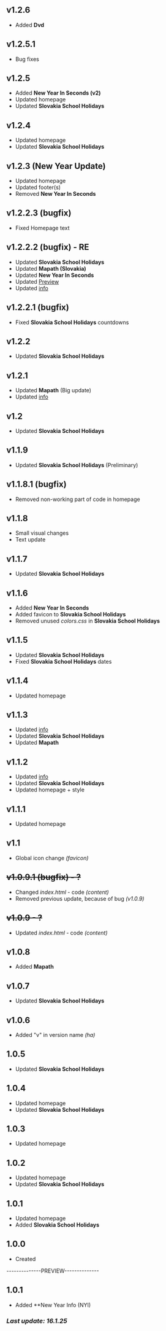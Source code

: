 ## v1.2.6
- Added **Dvd**

## v1.2.5.1
- Bug fixes

## v1.2.5
- Added **New Year In Seconds (v2)**
- Updated homepage
- Updated **Slovakia School Holidays**

## v1.2.4
- Updated homepage
- Updated **Slovakia School Holidays**

## v1.2.3 (New Year Update)
- Updated homepage
- Updated footer(s)
- Removed **New Year In Seconds**

## v1.2.2.3 (bugfix) 
- Fixed Homepage text

## v1.2.2.2 (bugfix) - RE
- Updated **Slovakia School Holidays**
- Updated **Mapath (Slovakia)**
- Updated **New Year In Seconds**
- Updated [Preview](https://github.com/soneviconia/soneviconia.github.io/tree/main)
- Updated [info](https://soneviconia.github.io/info/001.html)

## v1.2.2.1 (bugfix)
- Fixed **Slovakia School Holidays** countdowns

## v1.2.2
- Updated **Slovakia School Holidays**

## v1.2.1
- Updated **Mapath** (Big update)
- Updated [info](https://soneviconia.github.io/info/001.html)

## v1.2
- Updated **Slovakia School Holidays**

## v1.1.9
- Updated **Slovakia School Holidays** (Preliminary)

## v1.1.8.1 (bugfix)
- Removed non-working part of code in homepage 

## v1.1.8
- Small visual changes
- Text update

## v1.1.7
- Updated **Slovakia School Holidays**

## v1.1.6
- Added **New Year In Seconds**
- Added favicon to **Slovakia School Holidays**
- Removed unused *colors.css* in **Slovakia School Holidays**

## v1.1.5
- Updated **Slovakia School Holidays**
- Fixed **Slovakia School Holidays** dates

## v1.1.4
- Updated homepage

## v1.1.3
- Updated [info](https://soneviconia.github.io/info/001.html)
- Updated **Slovakia School Holidays**
- Updated **Mapath**

## v1.1.2
- Updated [info](https://soneviconia.github.io/info/001.html)
- Updated **Slovakia School Holidays**
- Updated homepage + style

## v1.1.1
- Updated homepage

## v1.1
- Global icon change *(favicon)*

## ~~v1.0.9.1 (bugfix) - ?~~
- Changed *index.html* - code *(content)*
- Removed previous update, because of bug *(v1.0.9)*

## ~~v1.0.9 - ?~~
- Updated *index.html* - code *(content)*

## v1.0.8
- Added **Mapath**

## v1.0.7
- Updated **Slovakia School Holidays**

## v1.0.6
- Added "v" in version name *(ha)*

## 1.0.5
- Updated **Slovakia School Holidays**

## 1.0.4
- Updated homepage
- Updated **Slovakia School Holidays**

## 1.0.3
- Updated homepage

## 1.0.2
- Updated homepage
- Updated **Slovakia School Holidays**

## 1.0.1
- Updated homepage
- Added **Slovakia School Holidays**

## 1.0.0
- Created

--------------PREVIEW--------------

## 1.0.1
- Added **New Year Info (NYI)

### *Last update: 16.1.25*
